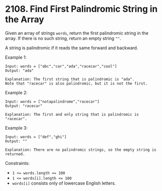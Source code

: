 # 2108. Find First Palindromic String in the Array

Given an array of strings `words`, return the first palindromic string in the array. If there is no such string, return an empty string `""`.

A string is palindromic if it reads the same forward and backward.

Example 1:

    Input: words = ["abc","car","ada","racecar","cool"]
    Output: "ada"

    Explanation: The first string that is palindromic is "ada".
    Note that "racecar" is also palindromic, but it is not the first.

Example 2:

    Input: words = ["notapalindrome","racecar"]
    Output: "racecar"

    Explanation: The first and only string that is palindromic is "racecar".

Example 3:

    Input: words = ["def","ghi"]
    Output: ""

    Explanation: There are no palindromic strings, so the empty string is returned.

Constraints:

- `1 <= words.length <= 100`
- `1 <= words[i].length <= 100`
- `words[i]` consists only of lowercase English letters.